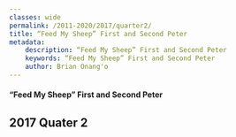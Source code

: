 ```yaml
---
classes: wide
permalink: /2011-2020/2017/quarter2/
title: “Feed My Sheep” First and Second Peter
metadata:
    description: “Feed My Sheep” First and Second Peter
    keywords: “Feed My Sheep” First and Second Peter
    author: Brian Onang'o
---
```


#### “Feed My Sheep” First and Second Peter

## 2017 Quater 2
